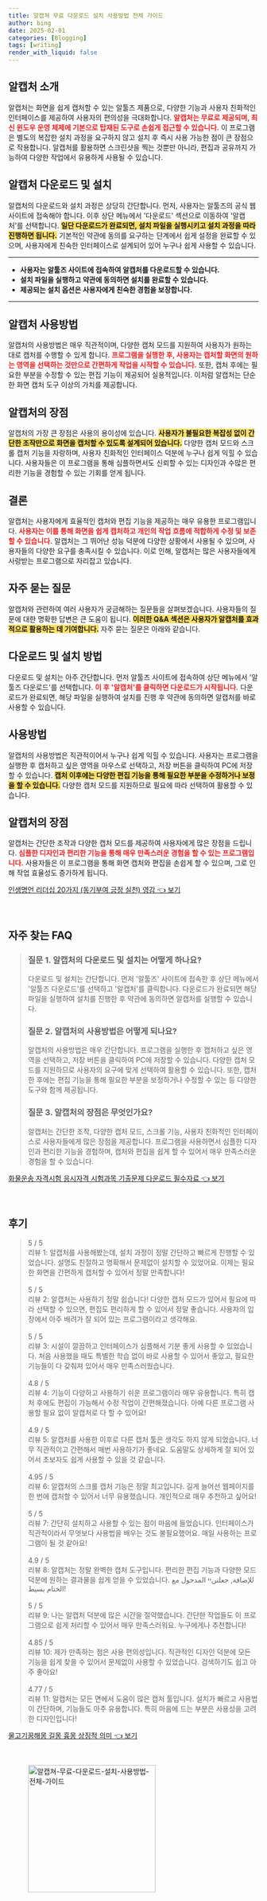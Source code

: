 ```yaml
---
title: 알캡쳐 무료 다운로드 설치 사용방법 전체 가이드
author: bing
date: 2025-02-01
categories: [Blogging]
tags: [writing]
render_with_liquid: false
---
```



<h2 id='알캡처_소개'>알캡처 소개</h2>

<p>알캡처는 화면을 쉽게 캡처할 수 있는 알툴즈 제품으로, 다양한 기능과 사용자 친화적인 인터페이스를 제공하여 사용자의 편의성을 극대화합니다. <b><span style="color: #ee2323;">알캡처는 무료로 제공되며, 최신 윈도우 운영 체제에 기본으로 탑재된 도구로 손쉽게 접근할 수 있습니다.</span></b> 이 프로그램은 별도의 복잡한 설치 과정을 요구하지 않고 설치 후 즉시 사용 가능한 점이 큰 장점으로 작용합니다. 알캡처를 활용하면 스크린샷을 찍는 것뿐만 아니라, 편집과 공유까지 가능하여 다양한 작업에서 유용하게 사용될 수 있습니다.</p>

<h2 id='알캡처_다운로드_및_설치'>알캡처 다운로드 및 설치</h2>

<p>알캡처의 다운로드와 설치 과정은 상당히 간단합니다. 먼저, 사용자는 알툴즈의 공식 웹사이트에 접속해야 합니다. 이후 상단 메뉴에서 '다운로드' 섹션으로 이동하여 '알캡처'를 선택합니다. <b><span style="background-color: #ffe066;">일단 다운로드가 완료되면, 설치 파일을 실행시키고 설치 과정을 따라 진행하면 됩니다.</span></b> 기본적인 약관에 동의를 요구하는 단계에서 쉽게 설정을 완료할 수 있으며, 사용자에게 친숙한 인터페이스로 설계되어 있어 누구나 쉽게 사용할 수 있습니다.</p>

<hr />

<ul>
    <li><b>사용자는 알툴즈 사이트에 접속하여 알캡처를 다운로드할 수 있습니다.</b></li>
    <li><b>설치 파일을 실행하고 약관에 동의하면 설치를 완료할 수 있습니다.</b></li>
    <li><b>제공되는 설치 옵션은 사용자에게 친숙한 경험을 보장합니다.</b></li>
</ul>

<hr />

<h2 id='알캡처_사용방법'>알캡처 사용방법</h2>

<p>알캡처의 사용방법은 매우 직관적이며, 다양한 캡처 모드를 지원하여 사용자가 원하는 대로 캡처를 수행할 수 있게 합니다. <b><span style="color: #ee2323;">프로그램을 실행한 후, 사용자는 캡처할 화면의 원하는 영역을 선택하는 것만으로 간편하게 작업을 시작할 수 있습니다.</span></b> 또한, 캡처 후에는 필요한 부분을 수정할 수 있는 편집 기능이 제공되어 실용적입니다. 이처럼 알캡처는 단순한 화면 캡처 도구 이상의 가치를 제공합니다.</p>

<h2 id='알캡처의_장점'>알캡처의 장점</h2>

<p>알캡처의 가장 큰 장점은 사용의 용이성에 있습니다. <b><span style="background-color: #ffe066;">사용자가 불필요한 복잡성 없이 간단한 조작만으로 화면을 캡처할 수 있도록 설계되어 있습니다.</span></b> 다양한 캡처 모드와 스크롤 캡처 기능을 자랑하며, 사용자 친화적인 인터페이스 덕분에 누구나 쉽게 익힐 수 있습니다. 사용자들은 이 프로그램을 통해 심플하면서도 신뢰할 수 있는 디자인과 수많은 편리한 기능을 경험할 수 있는 기회를 얻게 됩니다.</p>

<h2 id='결론'>결론</h2>

<p>알캡처는 사용자에게 효율적인 캡처와 편집 기능을 제공하는 매우 유용한 프로그램입니다. <b><span style="color: #ee2323;">사용자는 이를 통해 화면을 쉽게 캡처하고 개인의 작업 흐름에 적합하게 수정 및 보존할 수 있습니다.</span></b> 알캡처는 그 뛰어난 성능 덕분에 다양한 상황에서 사용될 수 있으며, 사용자들의 다양한 요구를 충족시킬 수 있습니다. 이로 인해, 알캡처는 많은 사용자들에게 사랑받는 프로그램으로 자리잡고 있습니다.</p>

<h2 id='자주_묻는_질문'>자주 묻는 질문</h2>

<p>알캡처와 관련하여 여러 사용자가 궁금해하는 질문들을 살펴보겠습니다. 사용자들의 질문에 대한 명확한 답변은 큰 도움이 됩니다. <b><span style="background-color: #ffe066;">이러한 Q&A 섹션은 사용자가 알캡처를 효과적으로 활용하는 데 기여합니다.</span></b> 자주 묻는 질문은 아래와 같습니다.</p>

<h2 id='다운로드_및_설치_방법'>다운로드 및 설치 방법</h2>

<p>다운로드 및 설치는 아주 간단합니다. 먼저 알툴즈 사이트에 접속하여 상단 메뉴에서 '알툴즈 다운로드'를 선택합니다. <b><span style="color: #ee2323;">이 후 '알캡처'를 클릭하면 다운로드가 시작됩니다.</span></b> 다운로드가 완료되면, 해당 파일을 실행하여 설치를 진행 후 약관에 동의하면 알캡처를 바로 사용할 수 있습니다.</p>

<h2 id='사용방법'>사용방법</h2>

<p>알캡처의 사용방법은 직관적이어서 누구나 쉽게 익힐 수 있습니다. 사용자는 프로그램을 실행한 후 캡처하고 싶은 영역을 마우스로 선택하고, 저장 버튼을 클릭하여 PC에 저장할 수 있습니다. <b><span style="background-color: #ffe066;">캡처 이후에는 다양한 편집 기능을 통해 필요한 부분을 수정하거나 보정을 할 수 있습니다.</span></b> 다양한 캡처 모드를 지원하므로 필요에 따라 선택하여 활용할 수 있습니다.</p>

<h2 id='알캡처의_장점'>알캡처의 장점</h2>

<p>알캡처는 간단한 조작과 다양한 캡처 모드를 제공하여 사용자에게 많은 장점을 드립니다. <b><span style="color: #ee2323;">심플한 디자인과 편리한 기능을 통해 매우 만족스러운 경험을 할 수 있는 프로그램입니다.</span></b> 사용자들은 이 프로그램을 통해 화면 캡처와 편집을 손쉽게 할 수 있으며, 그로 인해 작업 효율성도 증가하게 됩니다.</p>


<p><a class="click-button" title="인생명언 리더십 20가지 (동기부여 긍정 실천) 영감" href="https://afficreate.github.io/posts/%EC%9D%B8%EC%83%9D%EB%AA%85%EC%96%B8-%EB%A6%AC%EB%8D%94%EC%8B%AD-20%EA%B0%80%EC%A7%80-(%EB%8F%99%EA%B8%B0%EB%B6%80%EC%97%AC-%EA%B8%8D%EC%A0%95-%EC%8B%A4%EC%B2%9C)-%EC%98%81%EA%B0%90/" rel="dofollow">인생명언 리더십 20가지 (동기부여 긍정 실천) 영감 👈 보기</a></p><br>
<h2 id='자주_찾는_FAQ'>자주 찾는 FAQ</h2>
<div itemscope="" itemtype="https://schema.org/FAQPage"> 
<blockquote> 
<div itemscope="" itemprop="mainEntity" itemtype="https://schema.org/Question"> 
<h3 itemprop="name">질문 1. 알캡처의 다운로드 및 설치는 어떻게 하나요?</h3> 
<div itemscope="" itemprop="acceptedAnswer" itemtype="https://schema.org/Answer"> 
<span itemprop="text"> 
<p>다운로드 및 설치는 간단합니다. 먼저 '알툴즈' 사이트에 접속한 후 상단 메뉴에서 '알툴즈 다운로드'를 선택하고 '알캡처'를 클릭합니다. 다운로드가 완료되면 해당 파일을 실행하여 설치를 진행한 후 약관에 동의하면 알캡처를 실행할 수 있습니다.</p> 
</span> 
</div> 
</div> 
<div itemscope="" itemprop="mainEntity" itemtype="https://schema.org/Question"> 
<h3 itemprop="name">질문 2. 알캡처의 사용방법은 어떻게 되나요?</h3> 
<div itemscope="" itemprop="acceptedAnswer" itemtype="https://schema.org/Answer"> 
<span itemprop="text"> 
<p>알캡처의 사용방법은 매우 간단합니다. 프로그램을 실행한 후 캡처하고 싶은 영역을 선택하고, 저장 버튼을 클릭하여 PC에 저장할 수 있습니다. 다양한 캡처 모드를 지원하므로 사용자의 요구에 맞게 선택하여 활용할 수 있습니다. 또한, 캡처한 후에는 편집 기능을 통해 필요한 부분을 보정하거나 수정할 수 있는 등 다양한 도구와 함께 제공됩니다.</p> 
</span> 
</div> 
</div> 
<div itemscope="" itemprop="mainEntity" itemtype="https://schema.org/Question"> 
<h3 itemprop="name">질문 3. 알캡처의 장점은 무엇인가요?</h3> 
<div itemscope="" itemprop="acceptedAnswer" itemtype="https://schema.org/Answer"> 
<span itemprop="text"> 
<p>알캡처는 간단한 조작, 다양한 캡처 모드, 스크롤 기능, 사용자 친화적인 인터페이스로 사용자들에게 많은 장점을 제공합니다. 프로그램을 사용하면서 심플한 디자인과 편리한 기능을 경험하며, 캡처와 편집을 쉽게 할 수 있어서 매우 만족스러운 경험을 할 수 있습니다.</p> 
</span> 
</div> 
</div> 
</blockquote> 
</div>
<p><a class="click-button" title="화물운송 자격시험 응시자격 시험과목 기출문제 다운로드 필수자료" href="https://afficreate.github.io/posts/%ED%99%94%EB%AC%BC%EC%9A%B4%EC%86%A1-%EC%9E%90%EA%B2%A9%EC%8B%9C%ED%97%98-%EC%9D%91%EC%8B%9C%EC%9E%90%EA%B2%A9-%EC%8B%9C%ED%97%98%EA%B3%BC%EB%AA%A9-%EA%B8%B0%EC%B6%9C%EB%AC%B8%EC%A0%9C-%EB%8B%A4%EC%9A%B4%EB%A1%9C%EB%93%9C-%ED%95%84%EC%88%98%EC%9E%90%EB%A3%8C/" rel="dofollow">화물운송 자격시험 응시자격 시험과목 기출문제 다운로드 필수자료 👈 보기</a></p><br>
<h2 id='후기'>후기</h2>
<div itemscope itemtype="https://schema.org/Product">
  <blockquote>
  <div itemprop="review" itemscope itemtype="https://schema.org/Review">
      <div itemprop="reviewRating" itemscope itemtype="https://schema.org/Rating"> <span itemprop="ratingValue">5</span> / <span itemprop="bestRating">5</span> </div>
      <span itemprop="reviewBody">리뷰 1: 알캡처를 사용해봤는데, 설치 과정이 정말 간단하고 빠르게 진행할 수 있었습니다. 설명도 친절하고 명확해서 문제없이 설치할 수 있었어요. 이제는 필요한 화면을 간편하게 캡처할 수 있어서 정말 만족합니다!</span>
  </div>
  <br>
  <div itemprop="review" itemscope itemtype="https://schema.org/Review">
      <div itemprop="reviewRating" itemscope itemtype="https://schema.org/Rating"> <span itemprop="ratingValue">5</span> / <span itemprop="bestRating">5</span> </div>
      <span itemprop="reviewBody">리뷰 2: 알캡처는 사용하기 정말 쉽습니다! 다양한 캡처 모드가 있어서 필요에 따라 선택할 수 있으면, 편집도 편리하게 할 수 있어서 정말 좋습니다. 사용자의 입장에서 아주 배려가 잘 되어 있는 프로그램이라고 생각해요.</span>
  </div>
  <br>
  <div itemprop="review" itemscope itemtype="https://schema.org/Review">
      <div itemprop="reviewRating" itemscope itemtype="https://schema.org/Rating"> <span itemprop="ratingValue">5</span> / <span itemprop="bestRating">5</span> </div>
      <span itemprop="reviewBody">리뷰 3: 시설이 깔끔하고 인터페이스가 심플해서 기분 좋게 사용할 수 있었습니다. 처음 사용했을 때도 특별한 학습 없이 바로 사용할 수 있어서 좋았고, 필요한 기능들이 다 갖춰져 있어서 매우 만족스러웠습니다.</span>
  </div>
  <br>
  <div itemprop="review" itemscope itemtype="https://schema.org/Review">
      <div itemprop="reviewRating" itemscope itemtype="schema.org/Rating"> <span itemprop="ratingValue">4.8</span> / <span itemprop="bestRating">5</span> </div>
      <span itemprop="reviewBody">리뷰 4: 기능이 다양하고 사용하기 쉬운 프로그램이라 매우 유용합니다. 특히 캡처 후에도 편집이 가능해서 수정 작업이 간편해졌습니다. 아예 다른 프로그램 사용할 필요 없이 알캡처로 다 할 수 있어요!</span>
  </div>
  <br>
  <div itemprop="review" itemscope itemtype="https://schema.org/Review">
      <div itemprop="reviewRating" itemscope itemtype="schema.org/Rating"> <span itemprop="ratingValue">4.9</span> / <span itemprop="bestRating">5</span> </div>
      <span itemprop="reviewBody">리뷰 5: 알캡처를 사용한 이후로 다른 캡처 툴은 생각도 하지 않게 되었습니다. 너무 직관적이고 간편해서 매번 사용하기가 좋네요. 도움말도 상세하게 잘 되어 있어서 초보자도 쉽게 사용할 수 있을 것 같습니다.</span>
  </div>
  <br>
  <div itemprop="review" itemscope itemtype="https://schema.org/Review">
      <div itemprop="reviewRating" itemscope itemtype="schema.org/Rating"> <span itemprop="ratingValue">4.95</span> / <span itemprop="bestRating">5</span> </div>
      <span itemprop="reviewBody">리뷰 6: 알캡처의 스크롤 캡처 기능은 정말 최고입니다. 길게 늘어선 웹페이지를 한 번에 캡처할 수 있어서 너무 유용했습니다. 개인적으로 매우 추천하고 싶어요!</span>
  </div>
  <br>
  <div itemprop="review" itemscope itemtype="https://schema.org/Review">
      <div itemprop="reviewRating" itemscope itemtype="schema.org/Rating"> <span itemprop="ratingValue">5</span> / <span itemprop="bestRating">5</span> </div>
      <span itemprop="reviewBody">리뷰 7: 간단히 설치하고 사용할 수 있는 점이 마음에 들었습니다. 인터페이스가 직관적이라서 무엇보다 사용법을 배우는 것도 불필요했어요. 매일 사용하는 프로그램이 될 것 같아요!</span>
  </div>
  <br>
  <div itemprop="review" itemscope itemtype="https://schema.org/Review">
      <div itemprop="reviewRating" itemscope itemtype="schema.org/Rating"> <span itemprop="ratingValue">4.9</span> / <span itemprop="bestRating">5</span> </div>
      <span itemprop="reviewBody">리뷰 8: 알캡처는 정말 완벽한 캡처 도구입니다. 편리한 편집 기능과 다양한 모드 덕분에 원하는 결과물을 쉽게 얻을 수 있었습니다. للإضافة, جعلتنיי المدخول مع الختام بسيط!</span>
  </div>
  <br>
  <div itemprop="review" itemscope itemtype="https://schema.org/Review">
      <div itemprop="reviewRating" itemscope itemtype="schema.org/Rating"> <span itemprop="ratingValue">5</span> / <span itemprop="bestRating">5</span> </div>
      <span itemprop="reviewBody">리뷰 9: 나는 알캡처 덕분에 많은 시간을 절약했습니다. 간단한 작업들도 이 프로그램으로 쉽게 처리할 수 있어서 매우 만족스러워요. 누구에게나 추천합니다!</span>
  </div>
  <br>
  <div itemprop="review" itemscope itemtype="https://schema.org/Review">
      <div itemprop="reviewRating" itemscope itemtype="schema.org/Rating"> <span itemprop="ratingValue">4.85</span> / <span itemprop="bestRating">5</span> </div>
      <span itemprop="reviewBody">리뷰 10: 제가 만족하는 점은 사용 편의성입니다. 직관적인 디자인 덕분에 모든 기능을 쉽게 찾을 수 있어서 문제없이 사용할 수 있었습니다. 검색하기도 쉽고 아주 좋아요!</span>
  </div>
  <br>
  <div itemprop="review" itemscope itemtype="https://schema.org/Review">
      <div itemprop="reviewRating" itemscope itemtype="schema.org/Rating"> <span itemprop="ratingValue">4.77</span> / <span itemprop="bestRating">5</span> </div>
      <span itemprop="reviewBody">리뷰 11: 알캡처는 모든 면에서 도움이 많은 캡처 툴입니다. 설치가 빠르고 사용법이 간단하며, 기능들도 아주 유용합니다. 특히 마음에 드는 부분은 사용성을 고려한 디자인입니다!</span>
  </div>
  </blockquote>
</div>
<p><a class="click-button" title="물고기꿈해몽 길몽 흉몽 상징적 의미" href="https://afficreate.github.io/posts/%EB%AC%BC%EA%B3%A0%EA%B8%B0%EA%BF%88%ED%95%B4%EB%AA%BD-%EA%B8%B8%EB%AA%BD-%ED%9D%89%EB%AA%BD-%EC%83%81%EC%A7%95%EC%A0%81-%EC%9D%98%EB%AF%B8/" rel="dofollow">물고기꿈해몽 길몽 흉몽 상징적 의미 👈 보기</a></p><br>
<figure class="image"><img src="https://afficreate.github.io/assets/img/thumbnail/알캡쳐-무료-다운로드-설치-사용방법-전체-가이드.webp" alt="알캡쳐-무료-다운로드-설치-사용방법-전체-가이드" width="256" height="256"></figure>